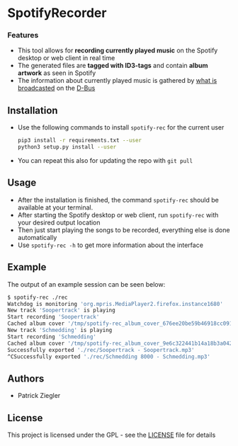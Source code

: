 # SpotifyRecorder

### Features

- This tool allows for **recording currently played music** on the Spotify desktop or web client in real time
- The generated files are **tagged with ID3-tags** and contain **album artwork** as seen in Spotify
- The information about currently played music is gathered by [what is broadcasted](https://www.freedesktop.org/wiki/Specifications/mpris-spec/metadata/) on the [D-Bus](https://www.freedesktop.org/wiki/Software/dbus/)

## Installation

- Use the following commands to install `spotify-rec` for the current user

  ```sh
  pip3 install -r requirements.txt --user
  python3 setup.py install --user
  ```

- You can repeat this also for updating the repo with `git pull`

## Usage

- After the installation is finished, the command `spotify-rec` should be available at your terminal.
- After starting the Spotify desktop or web client, run `spotify-rec` with your desired output location
- Then just start playing the songs to be recorded, everything else is done automatically
- Use `spotify-rec -h` to get more information about the interface

## Example

The output of an example session can be seen below:

```sh
$ spotify-rec ./rec
Watchdog is monitoring 'org.mpris.MediaPlayer2.firefox.instance1680'
New track 'Soopertrack' is playing
Start recording 'Soopertrack'
Cached album cover '/tmp/spotify-rec_album_cover_676ee20be59b46918cc091ceeb025843.png'
New track 'Schmedding' is playing
Start recording 'Schmedding'
Cached album cover '/tmp/spotify-rec_album_cover_9e6c322441b14a18b3a0428d8edd3820.png'
Successfully exported './rec/Soopertrack - Soopertrack.mp3'
^CSuccessfully exported './rec/Schmedding 8000 - Schmedding.mp3'
```

## Authors

*  Patrick Ziegler

## License

This project is licensed under the GPL - see the [LICENSE](LICENSE) file for details
